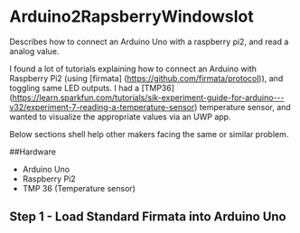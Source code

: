 # Arduino2RapsberryWindowsIot
Describes how to connect an Arduino Uno with a raspberry pi2, and read a analog value.


I found a lot of tutorials explaining how to connect an Arduino with Raspberry Pi2 (using [firmata] (https://github.com/firmata/protocol)), and toggling same LED outputs. I had a [TMP36] (https://learn.sparkfun.com/tutorials/sik-experiment-guide-for-arduino---v32/experiment-7-reading-a-temperature-sensor) temperature sensor, and wanted to visualize the appropriate values via an UWP app.

Below sections shell help other makers facing the same or similar problem.


##Hardware

* Arduino Uno
* Raspberry Pi2
* TMP 36 (Temperature sensor)


## Step 1 - Load Standard Firmata into Arduino Uno



